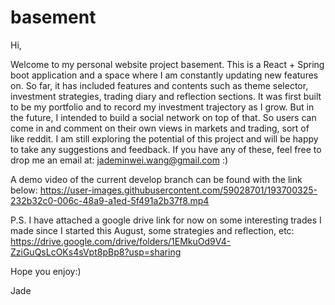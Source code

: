 # basement

Hi, 

Welcome to my personal website project basement. This is a React + Spring boot application and a space where I am constantly updating new features on.
So far, it has included features and contents such as theme selector, investment strategies, trading diary and reflection sections. 
It was first built to be my portfolio and to record my investment trajectory as I grow. But in the future, I intended to build a social network
on top of that. So users can come in and comment on their own views in markets and trading, sort of like reddit. I am still exploring the
potential of this project and will be happy to take any suggestions and feedback. If you have any of these, feel free to drop me an email at:
jademinwei.wang@gmail.com :)

A demo video of the current develop branch can be found with the link below:
https://user-images.githubusercontent.com/59028701/193700325-232b32c0-006c-48a9-a1ed-5f491a2b37f8.mp4

P.S. I have attached a google drive link for now on some interesting trades I made since I started this August, some strategies and reflection, etc:
https://drive.google.com/drive/folders/1EMkuOd9V4-ZziGuQsLcOKs4sVpt8pBp8?usp=sharing



Hope you enjoy:)

Jade



